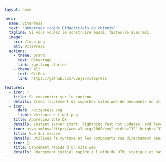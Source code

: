 ```yaml
---
layout: home

hero:
  name: VitePress
  text: "Démarrage rapide Didacticiels de chinois"
  tagline: Si vous voulez le construire aussi, faites-le avec moi.
  image:
    src: /logo.png
    alt: VitePress
  actions:
    - theme: brand
      text: Démarrage
      link: /getting-started
    - theme: alt
      text: GitHub
      link: https://github.com/vuejs/vitepress

features:
  - icon: 📝
    title: Se concentrer sur le contenu
    details: Créez facilement de superbes sites web de documents en utilisant uniquement Markdown
  - icon: 
      dark: /vitepress.png
      light: /vitepress-light.png
    title: Appréciez Vite DX
    details: Instant server start, lightning fast hot updates, and leverage Vite ecosystem plugins.
  - icon: <svg xmlns="http://www.w3.org/2000/svg" width="32" height="32"><path fill="#41b883" d="M24.4 3.925H30l-14 24.15L2 3.925h10.71l3.29 5.6 3.22-5.6Z"/><path fill="#41b883" d="m2 3.925 14 24.15 14-24.15h-5.6L16 18.415 7.53 3.925Z"/><path fill="#35495e" d="M7.53 3.925 16 18.485l8.4-14.56h-5.18L16 9.525l-3.29-5.6Z"/></svg>
    title: Vue Sur mesure
    details: Utilisez la syntaxe et les composants Vue directement dans Markdown, ou créez des thèmes personnalisés avec Vue
  - icon: 🚀
    title: Lancement rapide d'un site web
    details: Chargement initial rapide à l'aide de HTML statique et navigation post-chargement rapide à l'aide du routage côté client
---
```


<HomeUnderline />

<confetti />

<busuanzi />

